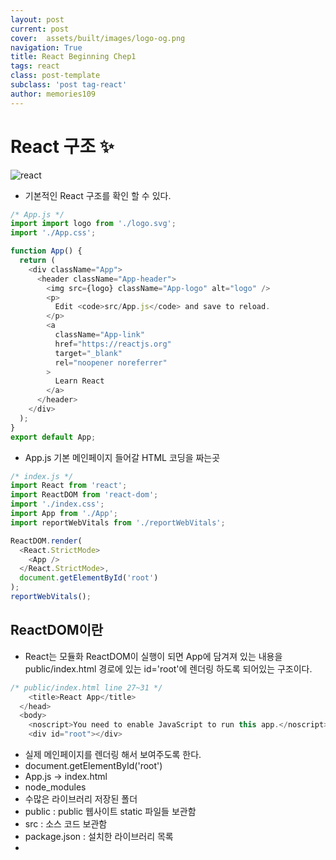 ```yaml
---
layout: post
current: post
cover:  assets/built/images/logo-og.png
navigation: True
title: React Beginning Chep1
tags: react
class: post-template
subclass: 'post tag-react'
author: memories109
---
```


# React 구조   ✨
  ![react](/assets/built/images/react/folder.png)
  - 기본적인 React 구조를 확인 할 수 있다. 
  
~~~javascript
/* App.js */
import import logo from './logo.svg';
import './App.css';

function App() {
  return (
    <div className="App">
      <header className="App-header">
        <img src={logo} className="App-logo" alt="logo" />
        <p>
          Edit <code>src/App.js</code> and save to reload.
        </p>
        <a
          className="App-link"
          href="https://reactjs.org"
          target="_blank"
          rel="noopener noreferrer"
        >
          Learn React
        </a>
      </header>
    </div>
  );
}
export default App;
~~~
- App.js 기본 메인페이지 들어갈 HTML 코딩을 짜는곳 

~~~javascript
/* index.js */
import React from 'react';
import ReactDOM from 'react-dom';
import './index.css';
import App from './App';
import reportWebVitals from './reportWebVitals';

ReactDOM.render(
  <React.StrictMode>
    <App />
  </React.StrictMode>,
  document.getElementById('root')
);
reportWebVitals();
~~~

## ReactDOM이란 
-  React는 모듈화 ReactDOM이 실행이 되면 App에 담겨져 있는 내용을 public/index.html 경로에 있는 id='root'에 렌더링 하도록 되어있는 구조이다. 

~~~javascript
/* public/index.html line 27~31 */
    <title>React App</title>
  </head>
  <body>
    <noscript>You need to enable JavaScript to run this app.</noscript>
    <div id="root"></div>
~~~

- 실제 메인페이지를 렌더링 해서 보여주도록 한다. 
- document.getElementById('root')
- App.js -> index.html 
- node_modules 
- 수많은 라이브러리 저장된 폴더 
- public : public 웹사이트 static 파일들 보관함  
- src : 소스 코드 보관함
- package.json : 설치한 라이브러리 목록
- 